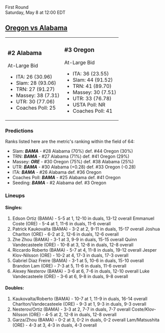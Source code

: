 First Round  
Saturday, May 8 at 12:00 EDT
## [Oregon vs Alabama](https://www.ncaa.com/game/5833400) 

<table><tr><td>  

### #2 Alabama  

At-Large Bid  
- ITA: 26 (30.96)  
- Slam: 28 (93.06)  
- TRN: 27 (91.27)  
- Massey: 38 (7.31)  
- UTR: 30 (77.06)  
- Coaches Poll: 25  

</td><td>  

### #3 Oregon  

At-Large Bid  
- ITA: 36 (23.55)  
- Slam: 44 (91.52)  
- TRN: 41 (89.70)  
- Massey: 30 (7.51)  
- UTR: 33 (76.78)  
- USTA Poll: NR  
- Coaches Poll: 41  

</td></tr></table>  

 ### Predictions  

Ranks listed here are the metric's ranking within the field of 64:  
- Slam: ***BAMA*** - #28 Alabama (70%) def. #44 Oregon (30%)  
- TRN: ***BAMA*** - #27 Alabama (71%) def. #41 Oregon (29%)  
- Massey: ***ORE*** - #30 Oregon (75%) def. #38 Alabama (25%)  
- UTR: ***BAMA*** - #30 Alabama (+0.28) def. #33 Oregon (-0.28)  
- ITA: ***BAMA*** - #26 Alabama def. #36 Oregon  
- Coaches Poll: ***BAMA*** - #25 Alabama def. #41 Oregon  
- Seeding: ***BAMA*** - #2 Alabama def. #3 Oregon  

 ### Lineups  

 #### Singles:  
1. Edson Ortiz (BAMA) - 5-5 at 1, 12-10 in duals, 13-12 overall
  Emmanuel Coste (ORE) - 5-4 at 1, 11-6 in duals, 11-6 overall
2. Patrick Kaukovalta (BAMA) - 3-2 at 2, 9-11 in duals, 15-17 overall
  Joshua Charlton (ORE) - 6-2 at 2, 12-6 in duals, 12-6 overall
3. Zhe Zhou (BAMA) - 3-1 at 3, 9-9 in duals, 15-15 overall
  Quinn Vandecasteele (ORE) - 10-8 at 3, 12-8 in duals, 12-8 overall
4. Riccardo Roberto (BAMA) - 5-7 at 4, 11-8 in duals, 19-12 overall
  Jesper Klov-Nilsson (ORE) - 10-2 at 4, 17-3 in duals, 17-3 overall
5. Gabriel Diaz Freire (BAMA) - 3-1 at 5, 10-6 in duals, 15-10 overall
  Brandon Lam (ORE) - 7-3 at 5, 11-6 in duals, 11-6 overall
6. Alexey Nesterov (BAMA) - 3-6 at 6, 7-6 in duals, 12-10 overall
  Luke Vandecasteele (ORE) - 3-6 at 6, 9-8 in duals, 9-8 overall

 #### Doubles:  
1. Kaukovalta/Roberto (BAMA) - 10-7 at 1, 11-9 in duals, 16-14 overall
  Charlton/Vandecasteele (ORE) - 9-3 at 1, 9-3 in duals, 9-3 overall
2. Nesterov/Ortiz (BAMA) - 3-3 at 2, 7-7 in duals, 7-7 overall
  Coste/Klov-Nilsson (ORE) - 4-5 at 2, 12-8 in duals, 12-8 overall
3. Garza/Zhou (BAMA) - 0-2 at 3, 0-2 in duals, 0-2 overall
  Lam/Matsushita (ORE) - 4-3 at 3, 4-3 in duals, 4-3 overall